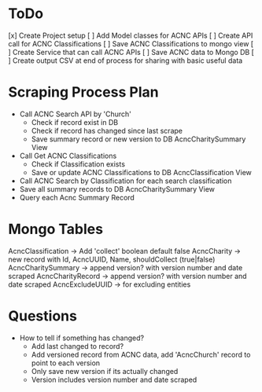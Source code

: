 # ToDo

[x] Create Project setup
[ ] Add Model classes for ACNC APIs
[ ] Create API call for ACNC Classifications
[ ] Save ACNC Classifications to mongo view
[ ] Create Service that can call ACNC APIs
[ ] Save ACNC data to Mongo DB
[ ] Create output CSV at end of process for sharing with basic useful data

# Scraping Process Plan

- Call ACNC Search API by 'Church'
  - Check if record exist in DB
  - Check if record has changed since last scrape
  - Save summary record or new version to DB AcncCharitySummary View
- Call Get ACNC Classifications
  - Check if Classification exists
  - Save or update ACNC Classifications to DB AcncClassification View
- Call ACNC Search by Classification for each search classification
- Save all summary records to DB AcncCharitySummary View
- Query each Acnc Summary Record

# Mongo Tables

AcncClassification -> Add 'collect' boolean default false
AcncCharity -> new record with Id, AcncUUID, Name, shouldCollect (true|false)
AcncCharitySummary -> append version? with version number and date scraped
AcncCharityRecord -> append version? with version number and date scraped
AcncExcludeUUID -> for excluding entities

# Questions

- How to tell if something has changed?
  - Add last changed to record?
  - Add versioned record from ACNC data, add 'AcncChurch' record to point to each version
  - Only save new version if its actually changed
  - Version includes version number and date scraped
